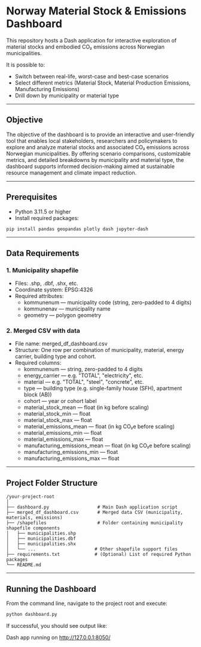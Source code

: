 # Norway Material Stock & Emissions Dashboard

This repository hosts a Dash application for interactive exploration of material stocks and embodied CO₂ emissions across Norwegian municipalities.

It is possible to:
- Switch between real-life, worst-case and best-case scenarios
- Select different metrics (Material Stock, Material Production Emissions, Manufacturing Emissions)
- Drill down by municipality or material type

---

## Objective

The objective of the dashboard is to provide an interactive and user-friendly tool that enables local stakeholders, researchers and policymakers to explore and analyze material stocks and associated CO₂ emissions across Norwegian municipalities. By offering scenario comparisons, customizable metrics, and detailed breakdowns by municipality and material type, the dashboard supports informed decision-making aimed at sustainable resource management and climate impact reduction.

---

## Prerequisites

- Python 3.11.5 or higher
- Install required packages:

```bash
pip install pandas geopandas plotly dash jupyter-dash
```

---

## Data Requirements

### 1. Municipality shapefile
- Files: .shp, .dbf, .shx, etc.
- Coordinate system: EPSG:4326
- Required attributes:
  - kommunenum — municipality code (string, zero-padded to 4 digits)
  - kommunenav — municipality name
  - geometry — polygon geometry

### 2. Merged CSV with data
- File name: merged_df_dashboard.csv
- Structure: One row per combination of municipality, material, energy carrier, building type and cohort.
- Required columns:
  - kommunenum — string, zero-padded to 4 digits
  - energy_carrier — e.g. "TOTAL", "electricity", etc.
  - material — e.g. "TOTAL", "steel", "concrete", etc.
  - type — building type (e.g. single-family house (SFH), apartment block (AB))
  - cohort — year or cohort label
  - material_stock_mean — float (in kg before scaling)
  - material_stock_min — float
  - material_stock_max — float
  - material_emissions_mean — float (in kg CO₂e before scaling)
  - material_emissions_min — float
  - material_emissions_max — float
  - manufacturing_emissions_mean — float (in kg CO₂e before scaling)
  - manufacturing_emissions_min — float
  - manufacturing_emissions_max — float

---

## Project Folder Structure
```
/your-project-root
│
├── dashboard.py                  # Main Dash application script
├── merged_df_dashboard.csv       # Merged data CSV (municipality, materials, emissions)
├── /shapefiles                   # Folder containing municipality shapefile components
│   ├── municipalities.shp
│   ├── municipalities.dbf
│   ├── municipalities.shx
│   └── ...                      # Other shapefile support files                      
├── requirements.txt             # (Optional) List of required Python packages
└── README.md 
```
---

## Running the Dashboard

From the command line, navigate to the project root and execute:

```bash
python dashboard.py
```

If successful, you should see output like:

Dash app running on http://127.0.0.1:8050/
